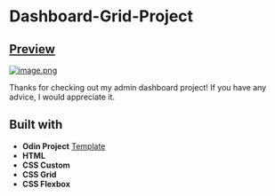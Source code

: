 # Dashboard-Grid-Project
## [Preview](https://github.com/OSWebdevelop/Dashboard-Grid-Project.git)
[![image.png](https://i.postimg.cc/3NLbhmMm/image.png)](https://postimg.cc/q63GXtvv)

Thanks for checking out my admin dashboard project! If you have any advice, I would appreciate it.

## Built with

- **Odin Project** [Template](https://cdn.statically.io/gh/TheOdinProject/curriculum/43cc6ab69fdfbef40d431a65677d2144668930ac/intermediate_html_css/grid/project_admin_dashboard/imgs/dashboard-project.png)
- **HTML**
- **CSS Custom**
- **CSS Grid**
- **CSS Flexbox**